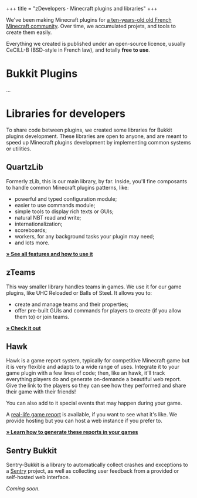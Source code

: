 +++
title = "zDevelopers ⋅ Minecraft plugins and libraries"
+++

We've been making Minecraft plugins for [a ten-years-old old French Minecraft community](https://zcraft.fr). Over time, we accumulated projets, and tools to create them easily.

Everything we created is published under an open-source licence, usually CeCILL-B (BSD-style in French law), and totally **free to use**.

# Bukkit Plugins

…

# Libraries for developers

To share code between plugins, we created some libraries for Bukkit plugins development. These libraries are open to anyone, and are meant to speed up Minecraft plugins development by implementing common systems or utilities.

## QuartzLib

Formerly zLib, this is our main library, by far. Inside, you'll fine composants to handle common Minecraft plugins patterns, like:

- powerful and typed configuration module;
- easier to use commands module;
- simple tools to display rich texts or GUIs;
- natural NBT read and write;
- internationalization;
- scoreboards;
- workers, for any background tasks your plugin may need;
- and lots more.

[**» See all features and how to use it**](/quartzlib)

## zTeams

This way smaller library handles teams in games. We use it for our game plugins, like UHC Reloaded or Balls of Steel. It allows you to:

- create and manage teams and their properties;
- offer pre-built GUIs and commands for players to create (if you allow them to) or join teams.

[**» Check it out**](/zteams)

## Hawk

Hawk is a game report system, typically for competitive Minecraft game but it is very flexible and adapts to a wide range of uses. Integrate it to your game plugin with a few lines of code; then, like an hawk, it'll track everything players do and generate on-demande a beautiful web report. Give  the link to the players so they can see how they performed and share their game with their friends!

You can also add to it special events that may happen during your game.

A [real-life game report](https://hawk.carrade.eu/ZP5Gt2l4) is available, if you want to see what it's like. We provide hosting but you can host a web instance if you prefer to.

[**» Learn how to generate these reports in your games**](/hawk)

## Sentry Bukkit

Sentry-Bukkit is a library to automatically collect crashes and exceptions to a [Sentry](https://sentry.io) project, as well as collecting user feedback from a provided or self-hosted web interface.

_Coming soon._
